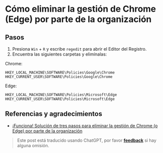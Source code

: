 # Cómo eliminar la gestión de Chrome (Edge) por parte de la organización

## Pasos

1. Presiona `Win` + `R` y escribe `regedit` para abrir el Editor del Registro.
2. Encuentra las siguientes carpetas y elimínalas:

Chrome:

```
HKEY_LOCAL_MACHINE\SOFTWARE\Policies\Google\Chrome
HKEY_CURRENT_USER\SOFTWARE\Policies\Google\Chrome
```

Edge:

```
HKEY_LOCAL_MACHINE\SOFTWARE\Policies\Microsoft\Edge
HKEY_CURRENT_USER\SOFTWARE\Policies\Microsoft\Edge
```

## Referencias y agradecimientos

- [¡Funciona! Solución de tres pasos para eliminar la gestión de Chrome (o Edge) por parte de la organización](https://www.joshualowcock.com/guide/fix-chrome-is-managed-by-your-organization-in-3-steps/)

> Este post está traducido usando ChatGPT, por favor [**feedback**](https://github.com/linyuxuanlin/Wiki_MkDocs/issues/new) si hay alguna omisión.